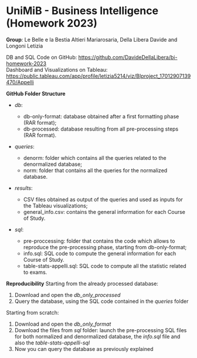 # UniMiB - Business Intelligence (Homework 2023) 

**Group**: Le Belle e la Bestia
Altieri Mariarosaria, Della Libera Davide and Longoni Letizia

DB and SQL Code on GitHub: https://github.com/DavideDellaLibera/bi-homework-2023 \
Dashboard and Visualizations on Tableau: https://public.tableau.com/app/profile/letizia5214/viz/BIproject_17012907139470/Appelli

**GitHub Folder Structure**
- _db_:
	- db-only-format: database obtained after a first formatting phase (RAR format);
	- db-processed: database resulting from all pre-processing steps (RAR format).

- _queries_:
	- denorm: folder which contains all the queries related to the denormalized database;
	- norm: folder that contains all the queries for the normalized database.

- _results_: 
	- CSV files obtained as output of the queries and used as inputs for the Tableau visualizations;
	- general_info.csv: contains the general information for each Course of Study.

- _sql_:
	- pre-proccessing: folder that contains the code which allows to reproduce the pre-processing phase, starting from db-only-format;
	- info.sql: SQL code to compute the general information for each Course of Study.
	- table-stats-appelli.sql: SQL code to compute all the statistic related to exams.

**Reproducibility**
Starting from the already processed database:
1) Download and open the _db_only_processed_
2) Query the database, using the SQL code contained in the _queries_ folder

Starting from scratch:
1) Download and open the _db_only_format_
2) Download the files from _sql_ folder: launch the pre-processing SQL files for both normalized and denormalized database, the _info.sql_ file and also the _table-stats-appelli-sql_
3) Now you can query the database as previously explained

